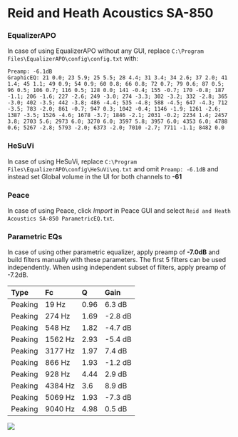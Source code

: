 # Reid and Heath Acoustics SA-850

### EqualizerAPO
In case of using EqualizerAPO without any GUI, replace `C:\Program Files\EqualizerAPO\config\config.txt`
with:
```
Preamp: -6.1dB
GraphicEQ: 21 0.0; 23 5.9; 25 5.5; 28 4.4; 31 3.4; 34 2.6; 37 2.0; 41 1.4; 45 1.1; 49 0.9; 54 0.9; 60 0.8; 66 0.8; 72 0.7; 79 0.6; 87 0.5; 96 0.5; 106 0.7; 116 0.5; 128 0.0; 141 -0.4; 155 -0.7; 170 -0.8; 187 -1.1; 206 -1.6; 227 -2.6; 249 -3.0; 274 -3.3; 302 -3.2; 332 -2.8; 365 -3.0; 402 -3.5; 442 -3.8; 486 -4.4; 535 -4.8; 588 -4.5; 647 -4.3; 712 -3.5; 783 -2.0; 861 -0.7; 947 0.3; 1042 -0.4; 1146 -1.9; 1261 -2.6; 1387 -3.5; 1526 -4.6; 1678 -3.7; 1846 -2.1; 2031 -0.2; 2234 1.4; 2457 3.8; 2703 5.6; 2973 6.0; 3270 6.0; 3597 5.8; 3957 6.0; 4353 6.0; 4788 0.6; 5267 -2.8; 5793 -2.0; 6373 -2.0; 7010 -2.7; 7711 -1.1; 8482 0.0
```

### HeSuVi
In case of using HeSuVi, replace `C:\Program Files\EqualizerAPO\config\HeSuVi\eq.txt` and omit `Preamp:
-6.1dB` and instead set Global volume in the UI for both channels to **-61**

### Peace
In case of using Peace, click *Import* in Peace GUI and select `Reid and Heath Acoustics SA-850 ParametricEQ.txt`.

### Parametric EQs
In case of using other parametric equalizer, apply preamp of **-7.0dB** and build filters manually
with these parameters. The first 5 filters can be used independently.
When using independent subset of filters, apply preamp of -7.2dB.

| Type    | Fc      |    Q | Gain    |
|:--------|:--------|:-----|:--------|
| Peaking | 19 Hz   | 0.96 | 6.3 dB  |
| Peaking | 274 Hz  | 1.69 | -2.8 dB |
| Peaking | 548 Hz  | 1.82 | -4.7 dB |
| Peaking | 1562 Hz | 2.93 | -5.4 dB |
| Peaking | 3177 Hz | 1.97 | 7.4 dB  |
| Peaking | 866 Hz  | 1.93 | -1.2 dB |
| Peaking | 928 Hz  | 4.44 | 2.9 dB  |
| Peaking | 4384 Hz | 3.6  | 8.9 dB  |
| Peaking | 5069 Hz | 1.93 | -7.3 dB |
| Peaking | 9040 Hz | 4.98 | 0.5 dB  |

![](https://raw.githubusercontent.com/jaakkopasanen/AutoEq/master/results/innerfidelity/sbaf-serious/Reid%20and%20Heath%20Acoustics%20SA-850/Reid%20and%20Heath%20Acoustics%20SA-850.png)